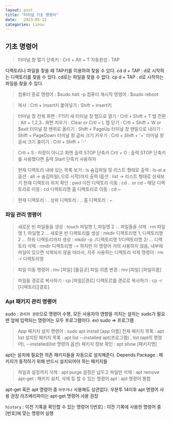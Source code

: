 ```yaml
---
layout: post
title: "터미널 기초 명령어"
date:   2023-05-12
categories: Linux
---
```


## 기초 명령어

>터미널 창 열기 단축키 : Crtl + Alt + T
자동완성 : TAP

디렉토리나 파일을 찾을 때 TAP키를 이용하여 찾을 수 있다.
cd d + TAP : d로 시작하는 디렉토리를 찾을 수 있다.
cd로는 파일을 찾을 수 없다.
cp d + TAP : d로 시작하는 파일을 찾을 수 있다.

>컴퓨터 종료 명령어 : $sudo halt -p
컴퓨터 재시작 명령어 : $sudo reboot

>복사 : Crtl + insert키
붙여넣기 : Shift + insert키

>터미널 창 전체 화면 : F11키
새 터미널 창 탭으로 열기 : Crtl + Shift + T
탭 전환 : Alt + 1,2,3..
화면 지우기 : Clear or Crtl + L
탭 닫기 : Crtl + Shift + W   or   $exit
터미널 창 맨위로 올리기 : Shift + PageUp 
터미널 창 맨밑으로 내리기 : Shift + PageDown
터미널 창 글씨 크기 키우기 : Crtl + Shift + '+'
터미널 창 글씨 크기 줄이기 : Crtl + Shift + '-'

> Crtl + S : 저장이 아니고 화면 출력 STOP 단축키
Crtl + O : 출력 STOP 단축키를 사용했다면 출력 Start 단축키 사용하자

>현재 디렉토리 내에 있는 목록 보기 : ls
숨김파일 및 리스트 형태로 출력 : ls-al
a옵션 : all -> 숨김파일(.으로 시작)까지 출력
l옵션 : list -> 리스트 형태로 상세보기
현재 디렉토리 위치 확인 : pwd
이전 디렉토리 이동 : cd .. or cd -
해당 디렉토리로 이동 : cd 디렉토리명
홈 디렉토리로 이동 : cd ~

> 현재 디렉토리 : .
상위 디렉토리 : ..
홈 디렉토리 : ~

### 파일 관리 명령어
> 새로운 빈 파일들을 생성 : touch 파일명 1, 파일명 2 ... 
파일들을 삭제 : rm 파일명 1, 파일명 2 ...
새로운 빈 디렉토리를 생성 : mkdir 디렉토리명 1, 디렉토리명 2 ...
하위 디렉토리까지 생성 : mkdir -p ./디렉토리명 1/디렉토리명 2/ ...
디렉토리 삭제 : rmdir 디렉토리명 -> 하지만 이 명령어 거의 사용하지 않음, 내부에 파일이 있으면 삭제되지 않음
따라서, 자주 사용하는 디렉토리 삭제 명령어 : rm -r 디렉토리명

> 파일 이동 명령어 : mv [파일] [옮길곳]
파일 이름 변경 : mv [파일] [파일이름]

>파일을 경로로 복사하기 : cp [파일][경로]
디렉토르를 경로로 복사하기 : cp -r [디렉토리][경로]

### Apt 패키지 관리 명령어
sudo : `관리자 권한`으로 명령어 수행, 모든 사용자의 영향을 끼치는 설치는 sudo가 필요
맨 앞에 입력되는 명령어는 모두 프로그램이다. ex) sudo => 프로그램

> App 패키지 설치 명령어 : sudo apt install [app 이름]
전체 패키지 목록 : apt list
설치된 패키지 목록 : apt list --installed
apt(프로그램) , list (apt의 명령어), --installed(list 명령의 옵션)
패키지 정보 확인 : apt show [패키지명] 

apt는 설치에 필요한 의존 패키지들을 자동으로 설치해준다. 
Depends Package : 패키지가 동작하기 위해 반드시 설치되어야 하는 패키지들

>파일과 설정까지 삭제 : apt purge
설정은 납두고 파일만 삭제 : apt remove
apt-get : 패키지 설치, 삭제 등 할 수 있는 명령어
apt : apt 명령어 통합

apt-get 혹은 apt 명령어 중 `아무거나` 사용해도 상관없다.
우분투 14이후 apt 명령어 사용 권장
라즈베리파이는 apt-get 명령어 사용 권장

`history` : 이전 기록을 확인할 수 있는 명령어
![번호] : 이전 기록에 사용한 명령어 중 [번호]에 맞는 명령어 실행












